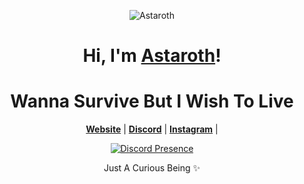 <p align="center">
  <img src="https://i.pinimg.com/originals/c3/fe/c4/c3fec4cf3377321d3f3a8c6e62c477aa.gif" alt="Astaroth">
</p>



<h1 align="center">Hi, I'm <a href="https://github.com/maybeninja">Astaroth</a>!</h1>
<h1 align="center">Wanna Survive But I Wish To Live </h1>

<p align="center">
  <strong><a href="https://github.com/maybeninja">Website</a></strong> |
  <strong><a href="https://discord.com/users/1154808437243396138">Discord</a></strong> |
  <strong><a href="https://instagram.com/mxybeninja">Instagram</a></strong> |

</p>

<div align="center">
  <a href="https://discord.com/users/1154808437243396138">
    <img src="https://lanyard.cnrad.dev/api/1154808437243396138?showDisplayName=true&idleMessage=idling..." alt="Discord Presence" />
  </a>
</div>


<p align="center">Just A Curious Being ✨ </p>
